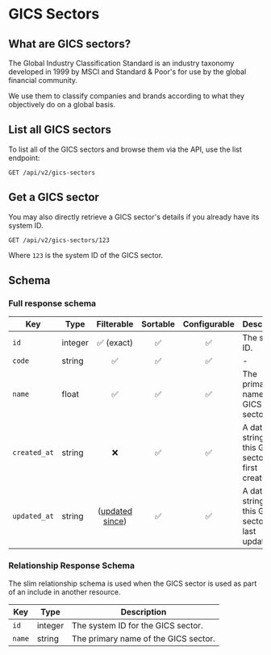 # GICS Sectors

## What are GICS sectors?

The Global Industry Classification Standard is an industry taxonomy developed in 1999 by MSCI and Standard & Poor's for
use by the global financial community.

We use them to classify companies and brands according to what they objectively do on a global basis.

## List all GICS sectors

To list all of the GICS sectors and browse them via the API, use the list endpoint:

```http request
GET /api/v2/gics-sectors
```

## Get a GICS sector

You may also directly retrieve a GICS sector's details if you already have its system ID.

```http request
GET /api/v2/gics-sectors/123
```

Where `123` is the system ID of the GICS sector.

## Schema

### Full response schema

| Key          | Type    |                Filterable                 |      Sortable      |    Configurable    | Description                                                |
|--------------|---------|:-----------------------------------------:|:------------------:|:------------------:|------------------------------------------------------------|
| `id`         | integer |        :white_check_mark: (exact)         | :white_check_mark: | :white_check_mark: | The system ID.                                             |
| `code`       | string  |            :white_check_mark:             | :white_check_mark: | :white_check_mark: | -                                                          |
| `name`       | float   |            :white_check_mark:             | :white_check_mark: | :white_check_mark: | The primary name of the GICS sector.                       |
| `created_at` | string  |                    :x:                    | :white_check_mark: | :white_check_mark: | A datetime string when this GICS sector was first created. |
| `updated_at` | string  | ([updated since](../customizing/filters)) | :white_check_mark: | :white_check_mark: | A datetime string when this GICS sector was last updated.  |

### Relationship Response Schema

The slim relationship schema is used when the GICS sector is used as part of an include in another resource.

| Key    | Type    | Description                          |
|--------|---------|--------------------------------------|
| `id`   | integer | The system ID for the GICS sector.   |
| `name` | string  | The primary name of the GICS sector. |

